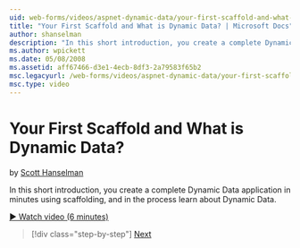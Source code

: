 ```yaml
---
uid: web-forms/videos/aspnet-dynamic-data/your-first-scaffold-and-what-is-dynamic-data
title: "Your First Scaffold and What is Dynamic Data? | Microsoft Docs"
author: shanselman
description: "In this short introduction, you create a complete Dynamic Data application in minutes using scaffolding, and in the process learn about Dynamic Data."
ms.author: wpickett
ms.date: 05/08/2008
ms.assetid: aff67466-d3e1-4ecb-8df3-2a79583f65b2
msc.legacyurl: /web-forms/videos/aspnet-dynamic-data/your-first-scaffold-and-what-is-dynamic-data
msc.type: video
---
```

# Your First Scaffold and What is Dynamic Data?

by [Scott Hanselman](https://github.com/shanselman)

In this short introduction, you create a complete Dynamic Data application in minutes using scaffolding, and in the process learn about Dynamic Data.

[&#9654; Watch video (6 minutes)](https://channel9.msdn.com/Blogs/ASP-NET-Site-Videos/your-first-scaffold-and-what-is-dynamic-data)

> [!div class="step-by-step"]
> [Next](how-do-i-enable-inline-gridview-editing.md)

